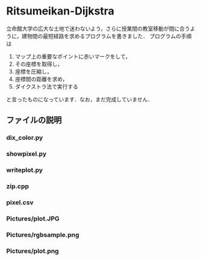 # Ritsumeikan-Dijkstra

立命館大学の広大な土地で迷わないよう，さらに授業間の教室移動が間に合うように，建物間の最短経路を求めるプログラムを書きました．
プログラムの手順は

1. マップ上の重要なポイントに赤いマークをして，
2. その座標を取得し，
3. 座標を圧縮し，
4. 座標間の距離を求め，
5. ダイクストラ法で実行する

と言ったものになっています．なお，まだ完成していません．

## ファイルの説明

### dix_color.py

### showpixel.py

### writeplot.py

### zip.cpp

### pixel.csv

### Pictures/plot.JPG

### Pictures/rgbsample.png

### Pictures/plot.png
